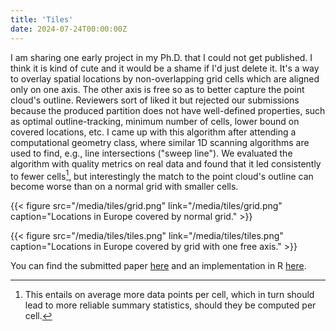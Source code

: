 ```yaml
---
title: 'Tiles'
date: 2024-07-24T00:00:00Z
---
```


I am sharing one early project in my Ph.D. that I could not get published. I think it is kind of cute and it would be a shame if I'd just delete it. It's a way to overlay spatial locations by non-overlapping grid cells which are aligned only on one axis. The other axis is free so as to better capture the point cloud's outline. Reviewers sort of liked it but rejected our submissions because the produced partition does not have well-defined properties, such as optimal outline-tracking, minimum number of cells, lower bound on covered locations, etc. I came up with this algorithm after attending a computational geometry class, where similar 1D scanning algorithms are used to find, e.g., line intersections ("sweep line"). We evaluated the algorithm with quality metrics on real data and found that it led consistently to fewer cells[^1], but interestingly the match to the point cloud's outline can become worse than on a normal grid with smaller cells.

{{< figure src="/media/tiles/grid.png" link="/media/tiles/grid.png" caption="Locations in Europe covered by normal grid." >}}

{{< figure src="/media/tiles/tiles.png" link="/media/tiles/tiles.png" caption="Locations in Europe covered by grid with one free axis." >}}

You can find the submitted paper [here](/media/tiles/paper.pdf) and an implementation in R [here](/media/tiles/proj.zip).

[^1]: This entails on average more data points per cell, which in turn should lead to more reliable summary statistics, should they be computed per cell.
